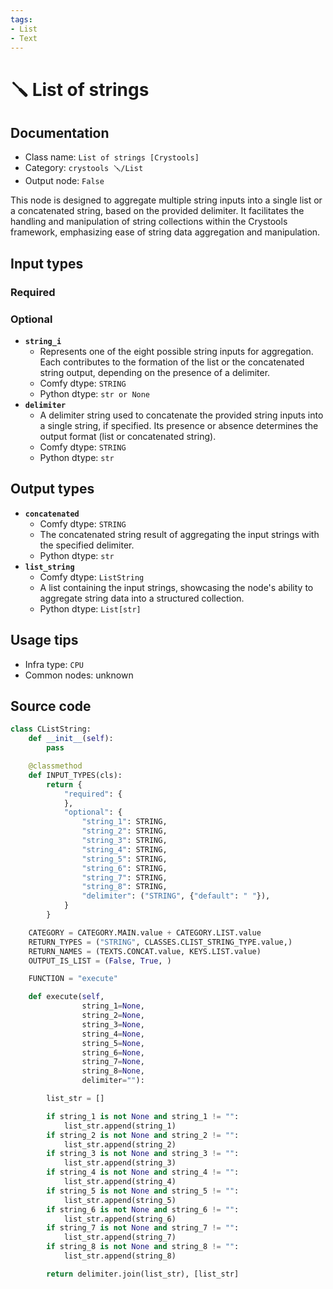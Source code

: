 ```yaml
---
tags:
- List
- Text
---
```


# 🪛 List of strings
## Documentation
- Class name: `List of strings [Crystools]`
- Category: `crystools 🪛/List`
- Output node: `False`

This node is designed to aggregate multiple string inputs into a single list or a concatenated string, based on the provided delimiter. It facilitates the handling and manipulation of string collections within the Crystools framework, emphasizing ease of string data aggregation and manipulation.
## Input types
### Required
### Optional
- **`string_i`**
    - Represents one of the eight possible string inputs for aggregation. Each contributes to the formation of the list or the concatenated string output, depending on the presence of a delimiter.
    - Comfy dtype: `STRING`
    - Python dtype: `str or None`
- **`delimiter`**
    - A delimiter string used to concatenate the provided string inputs into a single string, if specified. Its presence or absence determines the output format (list or concatenated string).
    - Comfy dtype: `STRING`
    - Python dtype: `str`
## Output types
- **`concatenated`**
    - Comfy dtype: `STRING`
    - The concatenated string result of aggregating the input strings with the specified delimiter.
    - Python dtype: `str`
- **`list_string`**
    - Comfy dtype: `ListString`
    - A list containing the input strings, showcasing the node's ability to aggregate string data into a structured collection.
    - Python dtype: `List[str]`
## Usage tips
- Infra type: `CPU`
- Common nodes: unknown


## Source code
```python
class CListString:
    def __init__(self):
        pass

    @classmethod
    def INPUT_TYPES(cls):
        return {
            "required": {
            },
            "optional": {
                "string_1": STRING,
                "string_2": STRING,
                "string_3": STRING,
                "string_4": STRING,
                "string_5": STRING,
                "string_6": STRING,
                "string_7": STRING,
                "string_8": STRING,
                "delimiter": ("STRING", {"default": " "}),
            }
        }

    CATEGORY = CATEGORY.MAIN.value + CATEGORY.LIST.value
    RETURN_TYPES = ("STRING", CLASSES.CLIST_STRING_TYPE.value,)
    RETURN_NAMES = (TEXTS.CONCAT.value, KEYS.LIST.value)
    OUTPUT_IS_LIST = (False, True, )

    FUNCTION = "execute"

    def execute(self,
                string_1=None,
                string_2=None,
                string_3=None,
                string_4=None,
                string_5=None,
                string_6=None,
                string_7=None,
                string_8=None,
                delimiter=""):

        list_str = []

        if string_1 is not None and string_1 != "":
            list_str.append(string_1)
        if string_2 is not None and string_2 != "":
            list_str.append(string_2)
        if string_3 is not None and string_3 != "":
            list_str.append(string_3)
        if string_4 is not None and string_4 != "":
            list_str.append(string_4)
        if string_5 is not None and string_5 != "":
            list_str.append(string_5)
        if string_6 is not None and string_6 != "":
            list_str.append(string_6)
        if string_7 is not None and string_7 != "":
            list_str.append(string_7)
        if string_8 is not None and string_8 != "":
            list_str.append(string_8)

        return delimiter.join(list_str), [list_str]

```
